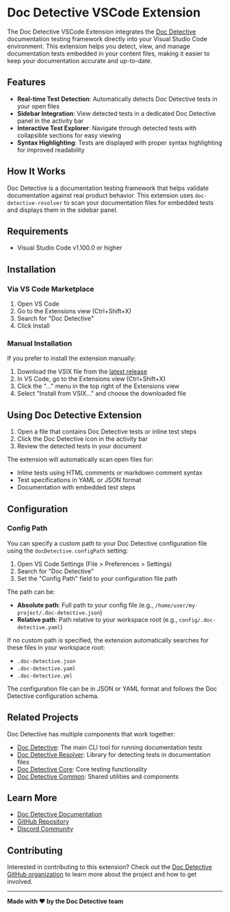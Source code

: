 # Doc Detective VSCode Extension

The Doc Detective VSCode Extension integrates the [Doc Detective](https://doc-detective.com) documentation testing framework directly into your Visual Studio Code environment. This extension helps you detect, view, and manage documentation tests embedded in your content files, making it easier to keep your documentation accurate and up-to-date.

## Features

- **Real-time Test Detection**: Automatically detects Doc Detective tests in your open files
- **Sidebar Integration**: View detected tests in a dedicated Doc Detective panel in the activity bar
- **Interactive Test Explorer**: Navigate through detected tests with collapsible sections for easy viewing
- **Syntax Highlighting**: Tests are displayed with proper syntax highlighting for improved readability

## How It Works

Doc Detective is a documentation testing framework that helps validate documentation against real product behavior. This extension uses `doc-detective-resolver` to scan your documentation files for embedded tests and displays them in the sidebar panel.
    
## Requirements

- Visual Studio Code v1.100.0 or higher

## Installation

### Via VS Code Marketplace

1. Open VS Code
2. Go to the Extensions view (Ctrl+Shift+X)
3. Search for "Doc Detective"
4. Click Install

### Manual Installation

If you prefer to install the extension manually:

1. Download the VSIX file from the [latest release](https://github.com/doc-detective/vscode/releases/latest)
2. In VS Code, go to the Extensions view (Ctrl+Shift+X)
3. Click the "..." menu in the top right of the Extensions view
4. Select "Install from VSIX..." and choose the downloaded file

## Using Doc Detective Extension

1. Open a file that contains Doc Detective tests or inline test steps
2. Click the Doc Detective icon in the activity bar
3. Review the detected tests in your document

The extension will automatically scan open files for:
- Inline tests using HTML comments or markdown comment syntax
- Test specifications in YAML or JSON format
- Documentation with embedded test steps

## Configuration

### Config Path

You can specify a custom path to your Doc Detective configuration file using the `docDetective.configPath` setting:

1. Open VS Code Settings (File > Preferences > Settings)
2. Search for "Doc Detective"
3. Set the "Config Path" field to your configuration file path

The path can be:
- **Absolute path**: Full path to your config file (e.g., `/home/user/my-project/.doc-detective.json`)
- **Relative path**: Path relative to your workspace root (e.g., `config/.doc-detective.yaml`)

If no custom path is specified, the extension automatically searches for these files in your workspace root:
- `.doc-detective.json`
- `.doc-detective.yaml` 
- `.doc-detective.yml`

The configuration file can be in JSON or YAML format and follows the Doc Detective configuration schema.

## Related Projects

Doc Detective has multiple components that work together:

- [Doc Detective](https://github.com/doc-detective/doc-detective): The main CLI tool for running documentation tests
- [Doc Detective Resolver](https://github.com/doc-detective/resolver): Library for detecting tests in documentation files
- [Doc Detective Core](https://github.com/doc-detective/doc-detective-core): Core testing functionality
- [Doc Detective Common](https://github.com/doc-detective/doc-detective-common): Shared utilities and components

## Learn More

- [Doc Detective Documentation](https://doc-detective.com)
- [GitHub Repository](https://github.com/doc-detective/vscode)
- [Discord Community](https://discord.gg/2M7wXEThfF)

## Contributing

Interested in contributing to this extension? Check out the [Doc Detective GitHub organization](https://github.com/doc-detective) to learn more about the project and how to get involved.

---

**Made with ❤️ by the Doc Detective team**
